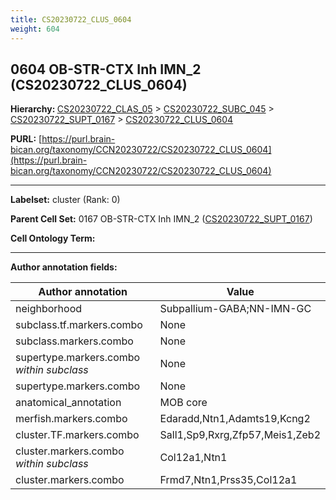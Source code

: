 ```yaml
---
title: CS20230722_CLUS_0604
weight: 604
---
```

## 0604 OB-STR-CTX Inh IMN_2 (CS20230722_CLUS_0604)
<b>Hierarchy: </b>
[CS20230722_CLAS_05](../CS20230722_CLAS_05) >
[CS20230722_SUBC_045](../CS20230722_SUBC_045) >
[CS20230722_SUPT_0167](../CS20230722_SUPT_0167) >
[CS20230722_CLUS_0604](../CS20230722_CLUS_0604)

**PURL:** [https://purl.brain-bican.org/taxonomy/CCN20230722/CS20230722_CLUS_0604](https://purl.brain-bican.org/taxonomy/CCN20230722/CS20230722_CLUS_0604)

---


**Labelset:** cluster (Rank: 0)

**Parent Cell Set:** 0167 OB-STR-CTX Inh IMN_2 ([CS20230722_SUPT_0167](../CS20230722_SUPT_0167))



**Cell Ontology Term:** 

[MARKER GENES.]: #


---

[TRANSFERRED ANNOTATIONS.]: #


[AUTHOR ANNOTATION FIELDS.]: #


**Author annotation fields:**

| Author annotation | Value |
|-------------------|-------|
|neighborhood|Subpallium-GABA;NN-IMN-GC|
|subclass.tf.markers.combo|None|
|subclass.markers.combo|None|
|supertype.markers.combo _within subclass_|None|
|supertype.markers.combo|None|
|anatomical_annotation|MOB core|
|merfish.markers.combo|Edaradd,Ntn1,Adamts19,Kcng2|
|cluster.TF.markers.combo|Sall1,Sp9,Rxrg,Zfp57,Meis1,Zeb2|
|cluster.markers.combo _within subclass_|Col12a1,Ntn1|
|cluster.markers.combo|Frmd7,Ntn1,Prss35,Col12a1|
